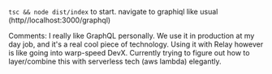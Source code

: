 `tsc && node dist/index` to start. navigate to graphiql like usual (http//localhost:3000/graphql)

Comments:
I really like GraphQL personally. We use it in production at my day job, and it's a real cool piece of technology. 
Using it with Relay however is like going into warp-speed DevX. Currently trying to figure out how to layer/combine this with serverless tech (aws lambda) elegantly.
